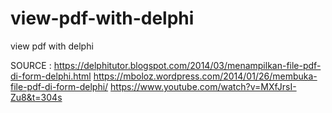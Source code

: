 # view-pdf-with-delphi
view pdf with delphi

SOURCE : https://delphitutor.blogspot.com/2014/03/menampilkan-file-pdf-di-form-delphi.html
         https://mboloz.wordpress.com/2014/01/26/membuka-file-pdf-di-form-delphi/
         https://www.youtube.com/watch?v=MXfJrsI-Zu8&t=304s
